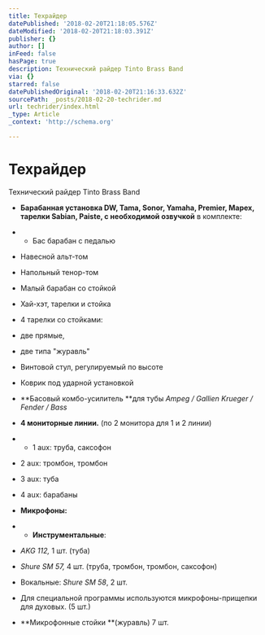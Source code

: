 ```yaml
---
title: Техрайдер
datePublished: '2018-02-20T21:18:05.576Z'
dateModified: '2018-02-20T21:18:03.391Z'
publisher: {}
author: []
inFeed: false
hasPage: true
description: Технический райдер Tinto Brass Band
via: {}
starred: false
datePublishedOriginal: '2018-02-20T21:16:33.632Z'
sourcePath: _posts/2018-02-20-techrider.md
url: techrider/index.html
_type: Article
_context: 'http://schema.org'

---
```

# Техрайдер

Технический райдер Tinto Brass Band

* **Барабанная установка DW, Tama, Sonor, Yamaha, Premier, Mapex, тарелки Sabian, Paiste, с необходимой озвучкой** в комплекте:

*   * Бас барабан с педалью
  * Навесной альт-том
  * Напольный тенор-том
  * Малый барабан со стойкой
  * Хай-хэт, тарелки и стойка
  * 4 тарелки со стойками:
  * две прямые,
  * две типа "журавль"
  * Винтовой стул, регулируемый по высоте
  * Коврик под ударной установкой

* **Басовый комбо-усилитель **для тубы _Ampeg / Gallien Krueger / Fender / Bass_

* **4 мониторные линии.** (по 2 монитора для 1 и 2 линии)

*   * 1 aux: труба, саксофон
  * 2 aux: тромбон, тромбон
  * 3 aux: туба
  * 4 aux: барабаны

* **Микрофоны:**

*   * **Инструментальные**:
  * _AKG 112,_ 1 шт. (туба)
  * _Shure SM 57,_ 4 шт. (труба, тромбон, тромбон, саксофон)
  * Вокальные: _Shure SM 58_, 2 шт.
  * Для специальной программы используются микрофоны-прищепки для духовых. (5 шт.)

* **Микрофонные стойки **(журавль) 7 шт.
